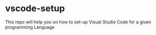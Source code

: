 # vscode-setup
This repo will help you on how to set-up Visual Studio Code for a given programming Language
